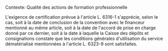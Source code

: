Contexte: Qualité des actions de formation professionnelle

L'exigence de certification prévue à l'article L. 6316-1 s'apprécie, selon le cas, soit à la date de conclusion de la convention avec le financeur mentionné au même article, soit à la date de l'accord de prise en charge donné par ce dernier, soit à la date à laquelle la Caisse des dépôts et consignations constate que les conditions générales d'utilisation du service dématérialisé mentionnées à l'article L. 6323-9 sont satisfaites.